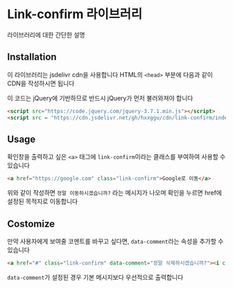 # Link-confirm 라이브러리

라이브러리에 대한 간단한 설명

## Installation

이 라이브러리는 jsdelivr cdn을 사용합니다
HTML의 `<head>` 부분에 다음과 같이 CDN을 작성하시면 됩니다

이 코드는 jQuery에 기반하므로 반드시 jQuery가 먼저 불러와져야 합니다

```html
<script src="https://code.jquery.com/jquery-3.7.1.min.js"></script>
<script src = "https://cdn.jsdelivr.net/gh/hxxggu/cdn/link-confirm/index.js"></script>
```

## Usage

확인창을 출력하고 싶은 `<a>` 태그에 `link-confirm`이라는 클래스를 부여하여 사용할 수 있습니다

```html
<a href="https://google.com" class="link-confirm">Google로 이동</a>
```

위와 같이 작성하면 `정말 이동하시겠습니까?` 라는 메시지가 나오며 확인을 누르면 href에 설정된 목적지로 이동합니다

## Costomize

만약 사용자에게 보여줄 코멘트를 바꾸고 싶다면, `data-comment`라는 속성을 추가할 수 있습니다

```html
<a href="#" class="link-confirm" data-comment="정말 삭제하시겠습니까?"><i class="fa-solid fa-trash-can"></i>삭제</a>
```

`data-comment`가 설정된 경우 기본 메시지보다 우선적으로 출력합니다
